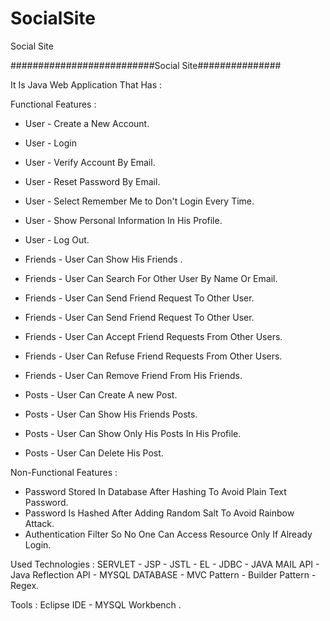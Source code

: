 # SocialSite
Social Site 

##########################Social Site###############

It Is Java Web Application That Has :

Functional Features :

- User - Create a New Account.
- User - Login
- User - Verify Account By Email.
- User - Reset Password By Email.
- User - Select Remember Me to Don't Login Every Time.
- User - Show Personal Information In His Profile.
- User - Log Out.

- Friends - User Can Show His Friends .
- Friends - User Can Search For Other User By Name Or Email.
- Friends - User Can Send Friend Request To Other User.
- Friends - User Can Send Friend Request To Other User.
- Friends - User Can Accept Friend Requests From Other Users.
- Friends - User Can Refuse Friend Requests From Other Users.
- Friends - User Can Remove Friend From His Friends.

- Posts - User Can Create A new Post.
- Posts - User Can Show His Friends Posts.
- Posts - User Can Show Only His Posts In His Profile.
- Posts - User Can Delete His Post.

Non-Functional Features :
- Password Stored In Database After Hashing To Avoid Plain Text Password.
- Password Is Hashed After Adding Random Salt To Avoid Rainbow Attack.
- Authentication Filter So No One Can Access Resource Only If Already Login.

Used Technologies :
SERVLET - JSP - JSTL - EL - JDBC - JAVA MAIL API - Java Reflection API - MYSQL DATABASE - MVC Pattern - Builder Pattern - Regex.

Tools : Eclipse IDE - MYSQL Workbench .
